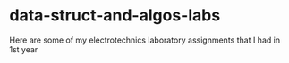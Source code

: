 # data-struct-and-algos-labs
Here are some of my electrotechnics laboratory assignments that I had in 1st year

